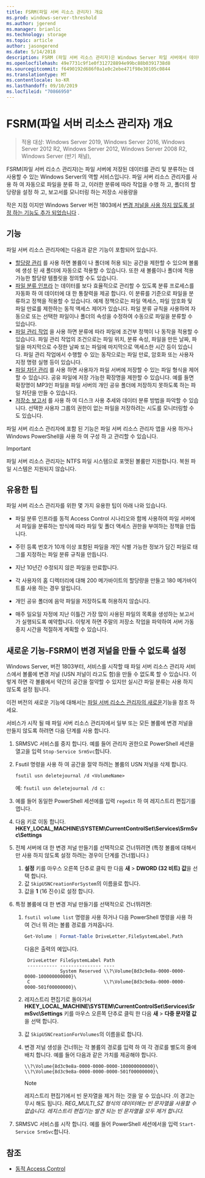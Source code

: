 ```yaml
---
title: FSRM(파일 서버 리소스 관리자) 개요
ms.prod: windows-server-threshold
ms.author: jgerend
ms.manager: brianlic
ms.technology: storage
ms.topic: article
author: jasongerend
ms.date: 5/14/2018
description: FSRM (파일 서버 리소스 관리자)은 Windows Server 파일 서버에서 데이터를 관리 및 분류 하는 데 사용할 수 있는 도구입니다.
ms.openlocfilehash: 49e7731c9f1e0f312728894e99bc88b0391738d8
ms.sourcegitcommit: f6490192d686f0a1e0c2ebe471f98e30105c0844
ms.translationtype: MT
ms.contentlocale: ko-KR
ms.lasthandoff: 09/10/2019
ms.locfileid: "70866950"
---
```

# <a name="file-server-resource-manager-fsrm-overview"></a>FSRM(파일 서버 리소스 관리자) 개요

> 적용 대상: Windows Server 2019, Windows Server 2016, Windows Server 2012 R2, Windows Server 2012, Windows Server 2008 R2, Windows Server (반기 채널), 

FSRM(파일 서버 리소스 관리자)는 파일 서버에 저장된 데이터를 관리 및 분류하는 데 사용할 수 있는 Windows Server의 역할 서비스입니다. 파일 서버 리소스 관리자를 사용 하 여 자동으로 파일을 분류 하 고, 이러한 분류에 따라 작업을 수행 하 고, 폴더의 할당량을 설정 하 고, 보고서를 모니터링 하는 저장소 사용량을

작은 지점 이지만 Windows Server 버전 1803에서 [변경 저널을 사용 하지 않도록 설정 하는 기능도 추가 되었습니다](#whats-new) .

## <a name="features"></a>기능

파일 서버 리소스 관리자에는 다음과 같은 기능이 포함되어 있습니다.

-   [할당량 관리](quota-management.md) 를 사용 하면 볼륨이 나 폴더에 허용 되는 공간을 제한할 수 있으며 볼륨에 생성 된 새 폴더에 자동으로 적용할 수 있습니다. 또한 새 볼륨이나 폴더에 적용 가능한 할당량 템플릿을 정의할 수도 있습니다.  
-   [파일 분류 인프라](classification-management.md) 는 데이터를 보다 효율적으로 관리할 수 있도록 분류 프로세스를 자동화 하 여 데이터에 대 한 통찰력을 제공 합니다. 이 분류를 기준으로 파일을 분류하고 정책을 적용할 수 있습니다. 예제 정책으로는 파일 액세스, 파일 암호화 및 파일 만료를 제한하는 동적 액세스 제어가 있습니다. 파일 분류 규칙을 사용하여 자동으로 또는 선택한 파일이나 폴더의 속성을 수정하여 수동으로 파일을 분류할 수 있습니다.
-   [파일 관리 작업](file-management-tasks.md) 을 사용 하면 분류에 따라 파일에 조건부 정책이 나 동작을 적용할 수 있습니다. 파일 관리 작업의 조건으로는 파일 위치, 분류 속성, 파일을 만든 날짜, 파일을 마지막으로 수정한 날짜 또는 파일에 마지막으로 액세스한 시간 등이 있습니다. 파일 관리 작업에서 수행할 수 있는 동작으로는 파일 만료, 암호화 또는 사용자 지정 명령 실행 등이 있습니다.
-   [파일 차단 관리](file-screening-management.md) 를 사용 하면 사용자가 파일 서버에 저장할 수 있는 파일 형식을 제어할 수 있습니다. 공유 파일에 저장 가능한 확장명을 제한할 수 있습니다. 예를 들면 확장명이 MP3인 파일을 파일 서버의 개인 공유 폴더에 저장하지 못하도록 하는 파일 차단을 만들 수 있습니다.
-   [저장소 보고서](storage-reports-management.md) 를 사용 하 여 디스크 사용 추세와 데이터 분류 방법을 파악할 수 있습니다. 선택한 사용자 그룹의 권한이 없는 파일을 저장하려는 시도를 모니터링할 수도 있습니다.  
  
파일 서버 리소스 관리자에 포함 된 기능은 파일 서버 리소스 관리자 앱을 사용 하거나 Windows PowerShell을 사용 하 여 구성 하 고 관리할 수 있습니다.
  
> [!IMPORTANT]
>  파일 서버 리소스 관리자는 NTFS 파일 시스템으로 포맷된 볼륨만 지원합니다. 복원 파일 시스템은 지원되지 않습니다.  
  
## <a name="practical-applications"></a>유용한 팁  
 파일 서버 리소스 관리자를 위한 몇 가지 유용한 팁이 아래 나와 있습니다.  
  
-   파일 분류 인프라를 동적 Access Control 시나리오와 함께 사용하여 파일 서버에서 파일을 분류하는 방식에 따라 파일 및 폴더 액세스 권한을 부여하는 정책을 만듭니다.  
  
-   주민 등록 번호가 10개 이상 포함된 파일을 개인 식별 가능한 정보가 담긴 파일로 태그를 지정하는 파일 분류 규칙을 만듭니다.  
  
-   지난 10년간 수정되지 않은 파일을 만료합니다.  
  
-   각 사용자의 홈 디렉터리에 대해 200 메가바이트의 할당량을 만들고 180 메가바이트를 사용 하는 경우 알립니다.  
  
-   개인 공유 폴더에 음악 파일을 저장하도록 허용하지 않습니다.  
  
-   매주 일요일 자정에 지난 이틀간 가장 많이 사용된 파일의 목록을 생성하는 보고서가 실행되도록 예약합니다. 이렇게 하면 주말의 저장소 작업을 파악하여 서버 가동 중지 시간을 적절하게 계획할 수 있습니다.  

## <a name="whats-new"></a>새로운 기능-FSRM이 변경 저널을 만들 수 없도록 설정

Windows Server, 버전 1803부터, 서비스를 시작할 때 파일 서버 리소스 관리자 서비스에서 볼륨에 변경 저널 (USN 저널이 라고도 함)을 만들 수 없도록 할 수 있습니다. 이렇게 하면 각 볼륨에서 약간의 공간을 절약할 수 있지만 실시간 파일 분류는 사용 하지 않도록 설정 됩니다.

이전 버전의 새로운 기능에 대해서는 [파일 서버 리소스 관리자의 새로운](https://technet.microsoft.com/library/dn383587.aspx)기능을 참조 하세요.

서비스가 시작 될 때 파일 서버 리소스 관리자에서 일부 또는 모든 볼륨에 변경 저널을 만들지 않도록 하려면 다음 단계를 사용 합니다. 

1. SRMSVC 서비스를 중지 합니다. 예를 들어 관리자 권한으로 PowerShell 세션을 열고을 입력 `Stop-Service SrmSvc`합니다.
2. Fsutil 명령을 사용 하 여 공간을 절약 하려는 볼륨의 USN 저널을 삭제 합니다. 

      ```
      fsutil usn deletejournal /d <VolumeName>
      ```
    예: `fsutil usn deletejournal /d c:`

3. 예를 들어 동일한 PowerShell 세션에를 입력 `regedit` 하 여 레지스트리 편집기를 엽니다.
4. 다음 키로 이동 합니다. **HKEY_LOCAL_MACHINE\SYSTEM\CurrentControlSet\Services\SrmSvc\Settings**
5. 전체 서버에 대 한 변경 저널 만들기를 선택적으로 건너뛰려면 (특정 볼륨에 대해서만 사용 하지 않도록 설정 하려는 경우이 단계를 건너뜁니다.)
    1. **설정** 키를 마우스 오른쪽 단추로 클릭 한 다음 **새** > **DWORD (32 비트) 값**을 선택 합니다. 
    1. 값 `SkipUSNCreationForSystem`의 이름을로 합니다.
    1. 값을 **1** (16 진수)로 설정 합니다.
6. 특정 볼륨에 대 한 변경 저널 만들기를 선택적으로 건너뛰려면:
    1. `fsutil volume list` 명령을 사용 하거나 다음 PowerShell 명령을 사용 하 여 건너 뛰 려는 볼륨 경로를 가져옵니다.
        ```PowerShell
        Get-Volume | Format-Table DriveLetter,FileSystemLabel,Path
        ```
       다음은 출력의 예입니다.

       ```
        DriveLetter FileSystemLabel Path
        ----------- --------------- ----
                    System Reserved \\?\Volume{8d3c9e8a-0000-0000-0000-100000000000}\
        C                           \\?\Volume{8d3c9e8a-0000-0000-0000-501f00000000}\
       ```
    2. 레지스트리 편집기로 돌아가서 **HKEY_LOCAL_MACHINE\SYSTEM\CurrentControlSet\Services\SrmSvc\Settings** 키를 마우스 오른쪽 단추로 클릭 한 다음 **새** > **다중 문자열 값**을 선택 합니다.
    3. 값 `SkipUSNCreationForVolumes`의 이름을로 합니다.
    4. 변경 저널 생성을 건너뛰는 각 볼륨의 경로를 입력 하 여 각 경로를 별도의 줄에 배치 합니다. 예를 들어 다음과 같은 가치를 제공해야 합니다.

        ```
        \\?\Volume{8d3c9e8a-0000-0000-0000-100000000000}\
        \\?\Volume{8d3c9e8a-0000-0000-0000-501f00000000}\
        ```

        > [!NOTE] 
        > 레지스트리 편집기에서 빈 문자열을 제거 하는 것을 알 수 있습니다 .이 경고는 무시 해도 됩니다. *REG_MULTI_SZ 형식의 데이터에는 빈 문자열을 사용할 수 없습니다. 레지스트리 편집기는 발견 되는 빈 문자열을 모두 제거 합니다.*

7. SRMSVC 서비스를 시작 합니다. 예를 들어 PowerShell 세션에서을 입력 `Start-Service SrmSvc`합니다.



## <a name="see-also"></a>참조

- [동적 Access Control](https://technet.microsoft.com/library/dn408191(v=ws.11).aspx) 